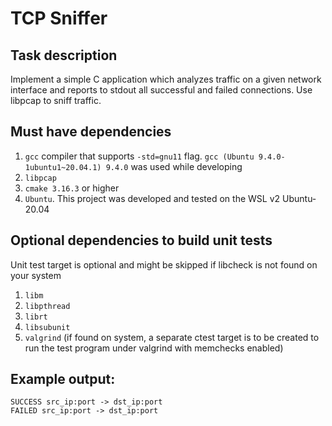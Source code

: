 # TCP Sniffer
## Task description
Implement a simple C application which analyzes traffic on a given network interface and reports to stdout all successful and failed connections.
Use libpcap to sniff traffic.

## Must have dependencies
1. `gcc` compiler that supports `-std=gnu11` flag. 
`gcc (Ubuntu 9.4.0-1ubuntu1~20.04.1) 9.4.0` was used while developing
2. `libpcap`
3. `cmake 3.16.3` or higher
4. `Ubuntu`. This project was developed and tested on the WSL v2 Ubuntu-20.04  

## Optional dependencies to build unit tests
Unit test target is optional and might be skipped if libcheck is not found on your system
1. `libm`
2. `libpthread`
3. `librt`
4. `libsubunit`
5. `valgrind` (if found on system, a separate ctest target is to be created to run the test program under valgrind with memchecks enabled)

## Example output:
```
SUCCESS src_ip:port -> dst_ip:port
FAILED src_ip:port -> dst_ip:port
```
